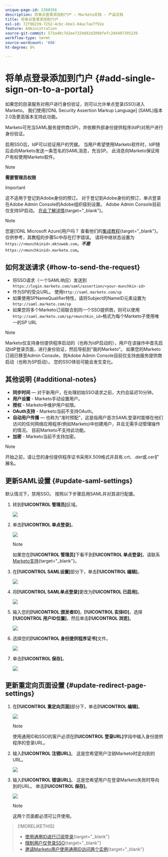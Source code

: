 ```yaml
---
unique-page-id: 2360356
description: 将单点登录添加到门户 — Marketo文档 — 产品文档
title: 将单点登录添加到门户
exl-id: 72f96239-7252-4cbc-bbe1-84ac7ae7f92e
feature: Administration
source-git-commit: 573a40c7d2ee7329d82d209bfefc284497295239
workflow-type: tm+mt
source-wordcount: '606'
ht-degree: 0%

---
```


# 将单点登录添加到门户 {#add-single-sign-on-to-a-portal}

如果您的目录服务对用户进行身份验证，则可以允许单点登录(SSO)进入Marketo。 我们使用[!DNL Security Assertion Markup Language] (SAML)版本2.0及更高版本支持此功能。

Marketo可充当SAML服务提供商(SP)，并依赖外部身份提供程序(IdP)对用户进行身份验证。

启用SSO后，IdP可以验证用户的凭据。 当用户希望使用Marketo软件时，IdP随后会向Marketo发送一条签名的SAML消息，充当SP。 此消息向Marketo保证用户有权使用Marketo软件。

>[!NOTE]
>
>**需要管理员权限**

>[!IMPORTANT]
>
>这不适用于登记到Adobe身份的预订。 对于登记到Adobe身份的预订，单点登录在Adobe Admin Console的Adobe组织级别设置。 Adobe Admin Console目前仅支持SP启动。 [在此了解详情](https://helpx.adobe.com/cn/enterprise/using/set-up-identity.html){target="_blank"}。

>[!NOTE]
>
>您是[!DNL Microsoft Azure]用户吗？ 查看他们的[集成教程](https://azure.microsoft.com/en-us/documentation/articles/active-directory-saas-marketo-tutorial/){target="_blank"}。 仅供参考，其教程的步骤5c中存在打字错误。 请将中继状态设置为`https://<munchkinid>.mktoweb.com`，**_不是_** `https://<munchkinid>.marketo.com`。

## 如何发送请求 {#how-to-send-the-request}

* 将SSO请求（一个SAML响应）发送到`https://login.marketo.com/saml/assertion/<your-munchkin-id>`
* 作为SP的受众URL。 使用`http://saml.marketo.com/sp`
* 如果使用SPNameQualifier特性，请将Subject的NameID元素设置为`http://saml.marketo.com/sp`
* 如果您将多个Marketo订阅联合到同一个SSO提供商，则可以使用`http://saml.marketo.com/sp/<munchkin_id>`格式为每个Marketo子使用唯一的SP URL

>[!NOTE]
>
>Marketo仅支持身份提供程序启动的（也称为IdP启动的），用户在该操作中首先启动IdP登录页面，进行身份验证，然后导航到“我的Marketo”。 如果您的Marketo订阅已移至Admin Console，则Adobe Admin Console目前仅支持由服务提供商启动（也称为SP启动）。 您的SSO体验可能会发生变化。

## 其他说明 {#additional-notes}

* **同步时间** — 对于新用户，在处理初始SSO请求之前，大约会延迟10分钟。
* **用户设置** - Marketo手动设置用户。
* **授权** - Marketo中维护用户权限。
* **OAuth支持** - Marketo当前不支持OAuth。
* **自动用户传播** — 也称为“准时预配”，这是指用户首次SAML登录时能够在他们访问的任何网络应用程序(例如Marketo)中创建用户，并且无需手动管理操作的情况。 目前Marketo不支持此功能。
* **加密** - Marketo当前不支持加密。

>[!NOTE]
>
>开始之前，请让您的身份提供程序证书采用X.509格式并具有.crt、.der或.cer扩展名。

## 更新SAML设置 {#update-saml-settings}

默认情况下，禁用SSO。 按照以下步骤启用SAML并对其进行配置。

1. 转到&#x200B;**[!UICONTROL 管理员]**&#x200B;区域。

   ![](assets/add-single-sign-on-to-a-portal-1.png)

1. 单击&#x200B;**[!UICONTROL 单点登录]**。

   ![](assets/add-single-sign-on-to-a-portal-2.png)

   >[!NOTE]
   >
   >如果您在&#x200B;**[!UICONTROL 管理员]**&#x200B;下看不到&#x200B;**[!UICONTROL 单点登录]**，请联系[Marketo支持](https://nation.marketo.com/t5/Support/ct-p/Support){target="_blank"}。

1. 在&#x200B;**[!UICONTROL SAML设置]**&#x200B;部分下，单击&#x200B;**[!UICONTROL 编辑]**。

   ![](assets/add-single-sign-on-to-a-portal-3.png)

1. 将&#x200B;**[!UICONTROL SAML单点登录]**&#x200B;更改为&#x200B;**[!UICONTROL 已启用]**。

   ![](assets/add-single-sign-on-to-a-portal-4.png)

1. 输入您的&#x200B;**[!UICONTROL 颁发者ID]**，**[!UICONTROL 实体ID]**，选择&#x200B;**[!UICONTROL 用户ID位置]**，然后单击&#x200B;**[!UICONTROL 浏览]**。

   ![](assets/add-single-sign-on-to-a-portal-5.png)

1. 选择您的&#x200B;**[!UICONTROL 身份提供程序证书]**&#x200B;文件。

   ![](assets/add-single-sign-on-to-a-portal-6.png)

1. 单击&#x200B;**[!UICONTROL 保存]**。

   ![](assets/add-single-sign-on-to-a-portal-7.png)

## 更新重定向页面设置 {#update-redirect-page-settings}

1. 在&#x200B;**[!UICONTROL 重定向页面]**&#x200B;部分下，单击&#x200B;**[!UICONTROL 编辑]**。

   ![](assets/add-single-sign-on-to-a-portal-8.png)

   >[!NOTE]
   >
   >使用通用ID和SSO的客户必须在&#x200B;**[!UICONTROL 登录URL]**&#x200B;字段中输入身份提供程序的登录URL。

1. 输入&#x200B;**[!UICONTROL 注销URL]**。 这是您希望用户注销Marketo时定向到的URL。

   ![](assets/add-single-sign-on-to-a-portal-9.png)

1. 输入&#x200B;**[!UICONTROL 错误URL]**。 这是您希望用户在登录Marketo失败时导向到的URL。 单击&#x200B;**[!UICONTROL 保存]**。

   ![](assets/add-single-sign-on-to-a-portal-10.png)

   >[!NOTE]
   >
   >这两个页面都必须可公开使用。

>[!MORELIKETHIS]
>
>* [使用通用ID进行订阅登录](/help/marketo/product-docs/administration/settings/using-a-universal-id-for-subscription-login.md){target="_blank"}
>* [限制用户仅登录SSO](/help/marketo/product-docs/administration/additional-integrations/restrict-user-login-to-sso-only.md){target="_blank"}
>* [邀请Marketo用户使用通用ID访问两个实例](https://nation.marketo.com/t5/Knowledgebase/Inviting-Marketo-Users-to-Two-Instances-with-Universal-ID-UID/ta-p/251122){target="_blank"}
